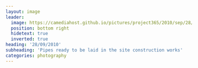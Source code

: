 ```yaml
---
layout: image
leader:
  image: https://camediahost.github.io/pictures/project365/2010/sep/28/280910.jpg
  position: bottom right
  hidetext: true
  inverted: true
heading: '28/09/2010'
subheading: 'Pipes ready to be laid in the site construction works'
categories: photography
---
```

